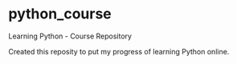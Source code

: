 # python_course
Learning Python - Course Repository

Created this reposity to put my progress of learning Python online.
